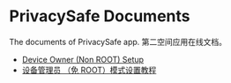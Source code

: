 # PrivacySafe Documents
The documents of PrivacySafe app. 
第二空间应用在线文档。

 - [Device Owner (Non ROOT) Setup](https://github.com/kaku2015/PrivacySafeDocs/blob/master/Device%20Owner%20(Non%20ROOT)%20Setup.md) 
 - [设备管理员 （免 ROOT）模式设置教程](https://github.com/kaku2015/PrivacySafeDocs/blob/master/%E8%AE%BE%E5%A4%87%E7%AE%A1%E7%90%86%E5%91%98%20%EF%BC%88%E5%85%8D%20ROOT%EF%BC%89%E6%A8%A1%E5%BC%8F%E8%AE%BE%E7%BD%AE.md)
